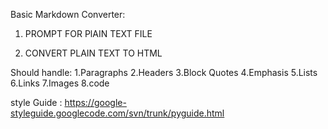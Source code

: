 
Basic Markdown Converter:

1. PROMPT FOR PlAIN TEXT FILE

2. CONVERT PLAIN TEXT TO HTML

Should handle:
	1.Paragraphs
	2.Headers
	3.Block Quotes
	4.Emphasis
	5.Lists
	6.Links
	7.Images
	8.code


style Guide : https://google-styleguide.googlecode.com/svn/trunk/pyguide.html


